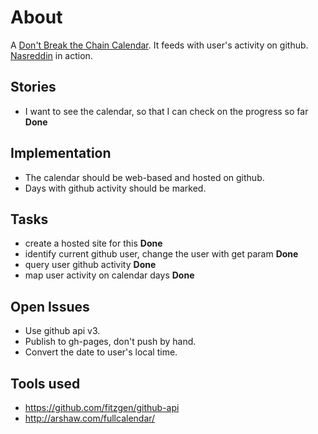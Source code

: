 # About

A [Don't Break the Chain Calendar](http://lifehacker.com/281626/jerry-seinfelds-productivity-secret). It feeds with user's activity on github. [Nasreddin](http://cargokult.github.com/nasreddin/) in action.

## Stories

* I want to see the calendar, so that I can check on the progress so far **Done**

## Implementation
* The calendar should be web-based and hosted on github.
* Days with github activity should be marked.

## Tasks
* create a hosted site for this **Done**
* identify current github user, change the user with get param **Done**
* query user github activity **Done**
* map user activity on calendar days **Done**

## Open Issues
* Use github api v3.
* Publish to gh-pages, don't push by hand.
* Convert the date to user's local time.

## Tools used
* https://github.com/fitzgen/github-api
* http://arshaw.com/fullcalendar/


